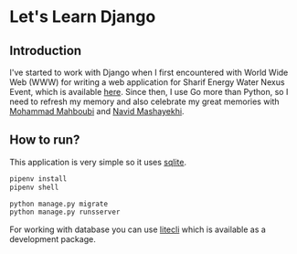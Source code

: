 # Let's Learn Django

## Introduction

I've started to work with Django when I first encountered with World Wide Web (WWW) for writing a web application for Sharif Energy Water Nexus Event, which is available [here](https://github.com/Panamo/EnerWat).
Since then, I use Go more than Python, so I need to refresh my memory and also celebrate my great memories with [Mohammad Mahboubi](https://github.com/mrma95) and [Navid Mashayekhi](https://github.com/navidmsk).

## How to run?

This application is very simple so it uses [sqlite](https://www.sqlite.org/index.html).

```bash
pipenv install
pipenv shell
```

```bash
python manage.py migrate
python manage.py runsserver
```

For working with database you can use [litecli](https://github.com/dbcli/litecli) which is available as a development package.
